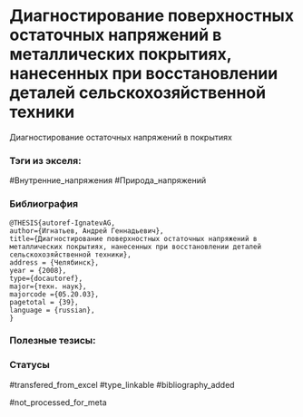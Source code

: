 # Диагностирование поверхностных остаточных напряжений в металлических покрытиях, нанесенных при восстановлении деталей сельскохозяйственной техники

Диагностирование остаточных напряжений в покрытиях

### Тэги из экселя:
#Внутренние_напряжения 
#Природа_напряжений 

### Библиография
```
@THESIS{autoref-IgnatevAG,
author={Игнатьев, Андрей Геннадьевич},
title={Диагностирование поверхностных остаточных напряжений в металлических покрытиях, нанесенных при восстановлении деталей сельскохозяйственной техники},
address = {Челябинск},
year = {2008},
type={docautoref},
major={техн. наук},
majorcode ={05.20.03},
pagetotal = {39},
language = {russian},
}
```

### Полезные тезисы:

### Статусы
#transfered_from_excel 
#type_linkable 
#bibliography_added

#not_processed_for_meta
